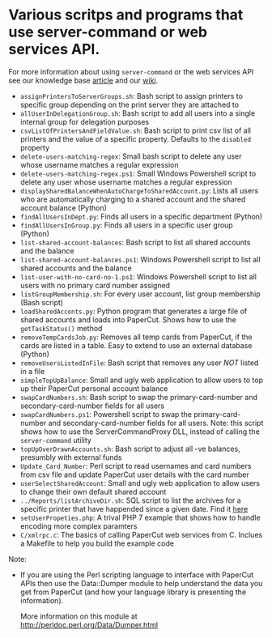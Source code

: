 # Various scritps and programs that use server-command or web services API.

For more information about using `server-command` or the web services API see our
knowledge base [article](https://www.papercut.com/kb/Main/TopTipsForUsingThePublicWebServicesAPI)
and our [wiki](https://github.com/PaperCutSoftware/PaperCutExamples/wiki).

* `assignPrintersToServerGroups.sh`: Bash script to assign printers to specific group depending on the print server they are attached to
* `allUserInDelegationGroup.sh`: Bash script to add all users into a single internal group for delegation purposes
* `csvListOfPrintersAndFieldValue.sh`: Bash script to print csv list of all printers and the value of a specific property. Defaults to the `disabled` property
* `delete-users-matching-regex`: Small bash script to delete any user whose username matches a regular expression
* `delete-users-matching-regex.ps1`: Small Windows Powershell script to delete any user whose username matches a regular expression
* `displaySharedBalanceWhenAutoChargeToSharedAccount.py`: Lists all users
  who are automatically charging to a shared account and the shared account balance (Python)
* `findAllUsersInDept.py`: Finds all users in a specific department (Python)
* `findAllUsersInGroup.py`: Finds all users in a specific user group (Python)
* `list-shared-account-balances`: Bash script to list all shared accounts and the balance
* `list-shared-account-balances.ps1`: Windows Powershell script to list all shared accounts and the balance
* `list-user-with-no-card-no-1.ps1`: Windows Powershell script to list all users with no primary card number assigned
* `listGroupMembership.sh`: For every user account, list group membership (Bash script)
* `loadSharedAcconts.py`: Python program that generates a large file of shared accounts and loads into PaperCut.
  Shows how to use the `getTaskStatus()` method
* `removeTempCardsJob.py`: Removes all temp cards from PaperCut, if the cards are listed in a table.
  Easy to extend to use an external database (Python)
* `removeUsersListedInFile`: Bash script that removes any user _NOT_ listed in a file
* `simpleTopUpBalance`: Small and ugly web application to allow users to top up their PaperCut personal account balance
* `swapCardNumbers.sh`: Bash script to swap the primary-card-number and secondary-card-number fields for all users
* `swapCardNumbers.ps1`: Powershell script to swap the primary-card-number and secondary-card-number fields for all users.
  Note: this script shows how to use the ServerCommandProxy DLL, instead of calling the `server-command` utility
* `topUpOverDrawnAccounts.sh`: Bash script to adjust all -ve balances, presumbly with external funds
* `Update_Card_Number`: Perl script to read usernames and card numbers from csv file and update PaperCut user details with the card number
* `userSelectSharedAccount`: Small and ugly web application to allow users to change their own default shared account
* `../Reports/listArchiveDir.sh`: SQL script to list the archives for a specific printer that have happended since a given date.
  Find it [here](https://github.com/PaperCutSoftware/PaperCutExamples/blob/master/Reports/listArchiveDir.sh)
* `setUserPropeties.php`: A trival PHP 7 example that shows how to handle encoding more complex paramters
* `C/xmlrpc.c`: The basics of calling PaperCut web services from C. Inclues a Makefile to help you build the example code

Note:
* If you are using the Perl scripting language to interface with PaperCut APIs
  then use the Data::Dumper module to help understand the data
  you get from PaperCut (and how your language library is presenting the information).

  More information on this module at http://perldoc.perl.org/Data/Dumper.html
